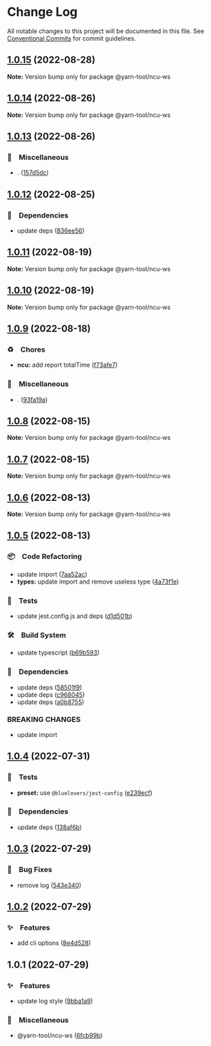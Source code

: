 # Change Log

All notable changes to this project will be documented in this file.
See [Conventional Commits](https://conventionalcommits.org) for commit guidelines.

## [1.0.15](https://github.com/bluelovers/ws-yarn-workspaces/compare/@yarn-tool/ncu-ws@1.0.14...@yarn-tool/ncu-ws@1.0.15) (2022-08-28)

**Note:** Version bump only for package @yarn-tool/ncu-ws





## [1.0.14](https://github.com/bluelovers/ws-yarn-workspaces/compare/@yarn-tool/ncu-ws@1.0.13...@yarn-tool/ncu-ws@1.0.14) (2022-08-26)

**Note:** Version bump only for package @yarn-tool/ncu-ws





## [1.0.13](https://github.com/bluelovers/ws-yarn-workspaces/compare/@yarn-tool/ncu-ws@1.0.12...@yarn-tool/ncu-ws@1.0.13) (2022-08-26)



### 🔖　Miscellaneous

* . ([157d5dc](https://github.com/bluelovers/ws-yarn-workspaces/commit/157d5dc8959261d9326f6e633987182898ae9670))



## [1.0.12](https://github.com/bluelovers/ws-yarn-workspaces/compare/@yarn-tool/ncu-ws@1.0.11...@yarn-tool/ncu-ws@1.0.12) (2022-08-25)



### 📌　Dependencies

* update deps ([836ee56](https://github.com/bluelovers/ws-yarn-workspaces/commit/836ee56d294d3b6c85ad1f8b209660c779480a80))



## [1.0.11](https://github.com/bluelovers/ws-yarn-workspaces/compare/@yarn-tool/ncu-ws@1.0.10...@yarn-tool/ncu-ws@1.0.11) (2022-08-19)

**Note:** Version bump only for package @yarn-tool/ncu-ws





## [1.0.10](https://github.com/bluelovers/ws-yarn-workspaces/compare/@yarn-tool/ncu-ws@1.0.9...@yarn-tool/ncu-ws@1.0.10) (2022-08-19)

**Note:** Version bump only for package @yarn-tool/ncu-ws





## [1.0.9](https://github.com/bluelovers/ws-yarn-workspaces/compare/@yarn-tool/ncu-ws@1.0.8...@yarn-tool/ncu-ws@1.0.9) (2022-08-18)


### ♻️　Chores

* **ncu:** add report totalTime ([f73afe7](https://github.com/bluelovers/ws-yarn-workspaces/commit/f73afe7c3c646c508ef0b5c758da9009766f0159))


### 🔖　Miscellaneous

* . ([93fa19a](https://github.com/bluelovers/ws-yarn-workspaces/commit/93fa19ad510eb723c87dcedb4f259b203087a00c))





## [1.0.8](https://github.com/bluelovers/ws-yarn-workspaces/compare/@yarn-tool/ncu-ws@1.0.7...@yarn-tool/ncu-ws@1.0.8) (2022-08-15)

**Note:** Version bump only for package @yarn-tool/ncu-ws





## [1.0.7](https://github.com/bluelovers/ws-yarn-workspaces/compare/@yarn-tool/ncu-ws@1.0.6...@yarn-tool/ncu-ws@1.0.7) (2022-08-15)

**Note:** Version bump only for package @yarn-tool/ncu-ws





## [1.0.6](https://github.com/bluelovers/ws-yarn-workspaces/compare/@yarn-tool/ncu-ws@1.0.5...@yarn-tool/ncu-ws@1.0.6) (2022-08-13)

**Note:** Version bump only for package @yarn-tool/ncu-ws





## [1.0.5](https://github.com/bluelovers/ws-yarn-workspaces/compare/@yarn-tool/ncu-ws@1.0.4...@yarn-tool/ncu-ws@1.0.5) (2022-08-13)


### 📦　Code Refactoring

* update import ([7aa52ac](https://github.com/bluelovers/ws-yarn-workspaces/commit/7aa52ac972f176fd2505df5dac26caa6d8d3ee3e))
* **types:** update import and remove useless type ([4a73f1e](https://github.com/bluelovers/ws-yarn-workspaces/commit/4a73f1e7b06c16081717a14350af9ab91c3e3c87))


### 🚨　Tests

* update jest.config.js and deps ([d1d501b](https://github.com/bluelovers/ws-yarn-workspaces/commit/d1d501ba059130bd8f90e6eaa266084110698011))


### 🛠　Build System

* update typescript ([b69b593](https://github.com/bluelovers/ws-yarn-workspaces/commit/b69b593d511d9d4e246513dc1d69721150b9cfe8))


### 📌　Dependencies

* update deps ([58501f9](https://github.com/bluelovers/ws-yarn-workspaces/commit/58501f97494eb624779dffea7ac9d68e45e5e978))
* update deps ([c968045](https://github.com/bluelovers/ws-yarn-workspaces/commit/c96804598f63a5cd06507e3eaaa2e8b569b14b65))
* update deps ([a0b8755](https://github.com/bluelovers/ws-yarn-workspaces/commit/a0b875582efdc9829b0cdb6c9c819cace8b76e90))


### BREAKING CHANGES

* update import





## [1.0.4](https://github.com/bluelovers/ws-yarn-workspaces/compare/@yarn-tool/ncu-ws@1.0.3...@yarn-tool/ncu-ws@1.0.4) (2022-07-31)


### 🚨　Tests

* **preset:** use `@bluelovers/jest-config` ([e239ecf](https://github.com/bluelovers/ws-yarn-workspaces/commit/e239ecf606d82930c6036ec1241bf3b4a1095423))


### 📌　Dependencies

* update deps ([138af6b](https://github.com/bluelovers/ws-yarn-workspaces/commit/138af6b1e69373e04539badb61127172d9938e55))





## [1.0.3](https://github.com/bluelovers/ws-yarn-workspaces/compare/@yarn-tool/ncu-ws@1.0.2...@yarn-tool/ncu-ws@1.0.3) (2022-07-29)


### 🐛　Bug Fixes

* remove log ([543e340](https://github.com/bluelovers/ws-yarn-workspaces/commit/543e34089e09aa088c4d41d56448e13a485c149d))





## [1.0.2](https://github.com/bluelovers/ws-yarn-workspaces/compare/@yarn-tool/ncu-ws@1.0.1...@yarn-tool/ncu-ws@1.0.2) (2022-07-29)


### ✨　Features

* add cli options ([8e4d528](https://github.com/bluelovers/ws-yarn-workspaces/commit/8e4d528c3975400902929144ea5142598d1a1d1c))





## 1.0.1 (2022-07-29)


### ✨　Features

* update log style ([9bba1a9](https://github.com/bluelovers/ws-yarn-workspaces/commit/9bba1a907c918475dfeb182060e903e1a8afbf64))


### 🔖　Miscellaneous

* @yarn-tool/ncu-ws ([6fcb99b](https://github.com/bluelovers/ws-yarn-workspaces/commit/6fcb99b548486e6f2b4037106d7ae5590c90389b))
